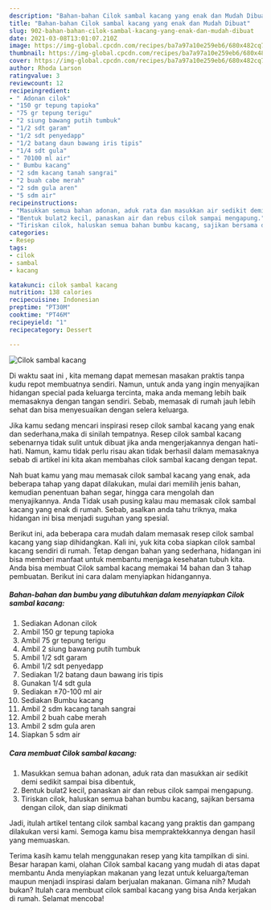 ```yaml
---
description: "Bahan-bahan Cilok sambal kacang yang enak dan Mudah Dibuat"
title: "Bahan-bahan Cilok sambal kacang yang enak dan Mudah Dibuat"
slug: 902-bahan-bahan-cilok-sambal-kacang-yang-enak-dan-mudah-dibuat
date: 2021-03-08T13:01:07.210Z
image: https://img-global.cpcdn.com/recipes/ba7a97a10e259eb6/680x482cq70/cilok-sambal-kacang-foto-resep-utama.jpg
thumbnail: https://img-global.cpcdn.com/recipes/ba7a97a10e259eb6/680x482cq70/cilok-sambal-kacang-foto-resep-utama.jpg
cover: https://img-global.cpcdn.com/recipes/ba7a97a10e259eb6/680x482cq70/cilok-sambal-kacang-foto-resep-utama.jpg
author: Rhoda Larson
ratingvalue: 3
reviewcount: 12
recipeingredient:
- " Adonan cilok"
- "150 gr tepung tapioka"
- "75 gr tepung terigu"
- "2 siung bawang putih tumbuk"
- "1/2 sdt garam"
- "1/2 sdt penyedapp"
- "1/2 batang daun bawang iris tipis"
- "1/4 sdt gula"
- " 70100 ml air"
- " Bumbu kacang"
- "2 sdm kacang tanah sangrai"
- "2 buah cabe merah"
- "2 sdm gula aren"
- "5 sdm air"
recipeinstructions:
- "Masukkan semua bahan adonan, aduk rata dan masukkan air sedikit demi sedikit sampai bisa dibentuk,"
- "Bentuk bulat2 kecil, panaskan air dan rebus cilok sampai mengapung."
- "Tiriskan cilok, haluskan semua bahan bumbu kacang, sajikan bersama dengan cilok, dan siap dinikmati"
categories:
- Resep
tags:
- cilok
- sambal
- kacang

katakunci: cilok sambal kacang 
nutrition: 138 calories
recipecuisine: Indonesian
preptime: "PT30M"
cooktime: "PT46M"
recipeyield: "1"
recipecategory: Dessert

---
```



![Cilok sambal kacang](https://img-global.cpcdn.com/recipes/ba7a97a10e259eb6/680x482cq70/cilok-sambal-kacang-foto-resep-utama.jpg)

Di waktu  saat ini , kita memang dapat memesan masakan praktis tanpa kudu repot membuatnya sendiri. Namun, untuk anda yang ingin menyajikan hidangan special pada keluarga tercinta, maka anda memang lebih baik memasaknya dengan tangan sendiri. Sebab, memasak di rumah jauh lebih sehat dan bisa menyesuaikan dengan selera keluarga.

Jika kamu sedang mencari inspirasi resep cilok sambal kacang yang enak dan sederhana,maka di sinilah tempatnya. Resep cilok sambal kacang  sebenarnya tidak sulit untuk dibuat jika anda mengerjakannya dengan hati-hati. Namun, kamu tidak perlu risau akan tidak berhasil dalam memasaknya 
sebab di artikel ini kita akan membahas cilok sambal kacang dengan tepat.  



Nah buat kamu yang mau memasak cilok sambal kacang yang enak, ada beberapa tahap yang dapat dilakukan, mulai dari memilih jenis bahan, kemudian penentuan bahan segar, hingga cara mengolah dan menyajikannya. Anda Tidak usah pusing kalau mau memasak cilok sambal kacang yang enak di rumah. Sebab, asalkan anda  tahu triknya, maka hidangan ini bisa menjadi suguhan yang spesial.

Berikut ini, ada beberapa cara mudah dalam memasak resep cilok sambal kacang yang siap dihidangkan. Kali ini, yuk kita coba siapkan cilok sambal kacang sendiri di rumah. Tetap dengan bahan yang sederhana, hidangan ini bisa memberi manfaat untuk membantu menjaga kesehatan tubuh kita. Anda bisa membuat Cilok sambal kacang memakai 14 bahan dan 3 tahap pembuatan. Berikut ini cara dalam menyiapkan hidangannya.

<!--inarticleads1-->

##### Bahan-bahan dan bumbu yang dibutuhkan dalam menyiapkan Cilok sambal kacang:

1. Sediakan  Adonan cilok
1. Ambil 150 gr tepung tapioka
1. Ambil 75 gr tepung terigu
1. Ambil 2 siung bawang putih tumbuk
1. Ambil 1/2 sdt garam
1. Ambil 1/2 sdt penyedapp
1. Sediakan 1/2 batang daun bawang iris tipis
1. Gunakan 1/4 sdt gula
1. Sediakan  ±70-100 ml air
1. Sediakan  Bumbu kacang
1. Ambil 2 sdm kacang tanah sangrai
1. Ambil 2 buah cabe merah
1. Ambil 2 sdm gula aren
1. Siapkan 5 sdm air




<!--inarticleads2-->

##### Cara membuat Cilok sambal kacang:

1. Masukkan semua bahan adonan, aduk rata dan masukkan air sedikit demi sedikit sampai bisa dibentuk,
1. Bentuk bulat2 kecil, panaskan air dan rebus cilok sampai mengapung.
1. Tiriskan cilok, haluskan semua bahan bumbu kacang, sajikan bersama dengan cilok, dan siap dinikmati




Jadi, itulah artikel tentang  cilok sambal kacang  yang praktis dan gampang dilakukan versi kami. Semoga kamu bisa mempraktekkannya dengan hasil yang memuaskan. 

Terima kasih kamu telah menggunakan resep yang kita tampilkan di sini. Besar harapan kami, olahan  Cilok sambal kacang yang mudah di atas dapat membantu Anda menyiapkan makanan yang lezat untuk keluarga/teman maupun menjadi inspirasi dalam berjualan makanan. Gimana nih? Mudah bukan? Itulah cara membuat cilok sambal kacang yang bisa Anda kerjakan di rumah. Selamat mencoba!

